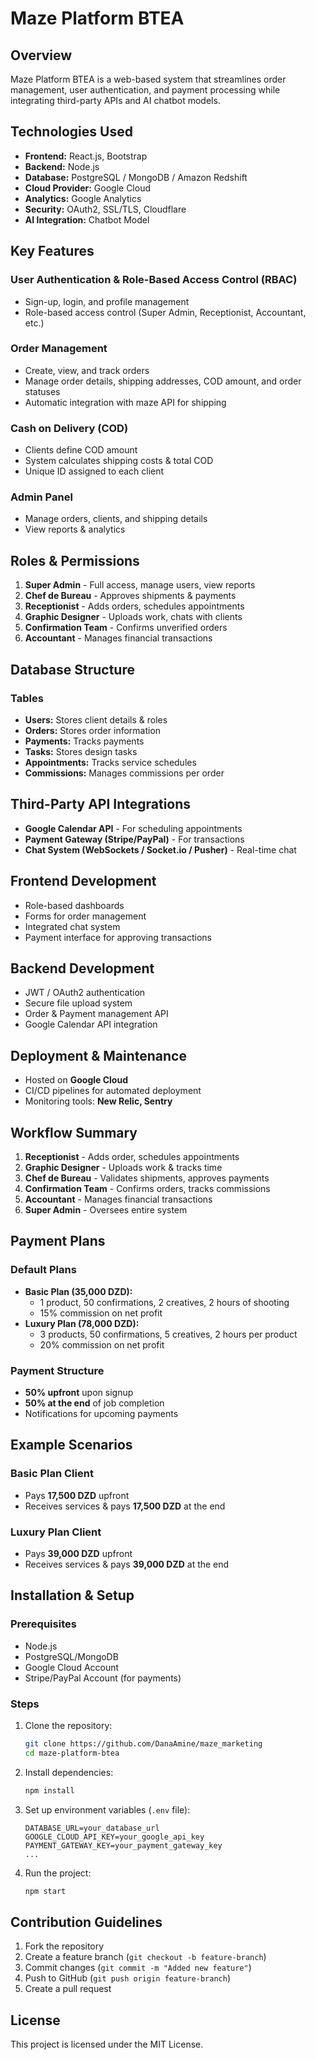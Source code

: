 # Maze Platform BTEA

## Overview
Maze Platform BTEA is a web-based system that streamlines order management, user authentication, and payment processing while integrating third-party APIs and AI chatbot models.

## Technologies Used
- **Frontend:** React.js, Bootstrap
- **Backend:** Node.js
- **Database:** PostgreSQL / MongoDB / Amazon Redshift
- **Cloud Provider:** Google Cloud
- **Analytics:** Google Analytics
- **Security:** OAuth2, SSL/TLS, Cloudflare
- **AI Integration:** Chatbot Model

## Key Features
### User Authentication & Role-Based Access Control (RBAC)
- Sign-up, login, and profile management
- Role-based access control (Super Admin, Receptionist, Accountant, etc.)

### Order Management
- Create, view, and track orders
- Manage order details, shipping addresses, COD amount, and order statuses
- Automatic integration with maze API for shipping

### Cash on Delivery (COD)
- Clients define COD amount
- System calculates shipping costs & total COD
- Unique ID assigned to each client

### Admin Panel
- Manage orders, clients, and shipping details
- View reports & analytics

## Roles & Permissions
1. **Super Admin** - Full access, manage users, view reports
2. **Chef de Bureau** - Approves shipments & payments
3. **Receptionist** - Adds orders, schedules appointments
4. **Graphic Designer** - Uploads work, chats with clients
5. **Confirmation Team** - Confirms unverified orders
6. **Accountant** - Manages financial transactions

## Database Structure
### Tables
- **Users:** Stores client details & roles
- **Orders:** Stores order information
- **Payments:** Tracks payments
- **Tasks:** Stores design tasks
- **Appointments:** Tracks service schedules
- **Commissions:** Manages commissions per order

## Third-Party API Integrations
- **Google Calendar API** - For scheduling appointments
- **Payment Gateway (Stripe/PayPal)** - For transactions
- **Chat System (WebSockets / Socket.io / Pusher)** - Real-time chat

## Frontend Development
- Role-based dashboards
- Forms for order management
- Integrated chat system
- Payment interface for approving transactions

## Backend Development
- JWT / OAuth2 authentication
- Secure file upload system
- Order & Payment management API
- Google Calendar API integration

## Deployment & Maintenance
- Hosted on **Google Cloud**
- CI/CD pipelines for automated deployment
- Monitoring tools: **New Relic, Sentry**

## Workflow Summary
1. **Receptionist** - Adds order, schedules appointments
2. **Graphic Designer** - Uploads work & tracks time
3. **Chef de Bureau** - Validates shipments, approves payments
4. **Confirmation Team** - Confirms orders, tracks commissions
5. **Accountant** - Manages financial transactions
6. **Super Admin** - Oversees entire system

## Payment Plans
### Default Plans
- **Basic Plan (35,000 DZD):**
  - 1 product, 50 confirmations, 2 creatives, 2 hours of shooting
  - 15% commission on net profit
- **Luxury Plan (78,000 DZD):**
  - 3 products, 50 confirmations, 5 creatives, 2 hours per product
  - 20% commission on net profit

### Payment Structure
- **50% upfront** upon signup
- **50% at the end** of job completion
- Notifications for upcoming payments

## Example Scenarios
### Basic Plan Client
- Pays **17,500 DZD** upfront
- Receives services & pays **17,500 DZD** at the end

### Luxury Plan Client
- Pays **39,000 DZD** upfront
- Receives services & pays **39,000 DZD** at the end

## Installation & Setup
### Prerequisites
- Node.js
- PostgreSQL/MongoDB
- Google Cloud Account
- Stripe/PayPal Account (for payments)

### Steps
1. Clone the repository:
   ```bash
   git clone https://github.com/DanaAmine/maze_marketing
   cd maze-platform-btea
   ```
2. Install dependencies:
   ```bash
   npm install
   ```
3. Set up environment variables (`.env` file):
   ```plaintext
   DATABASE_URL=your_database_url
   GOOGLE_CLOUD_API_KEY=your_google_api_key
   PAYMENT_GATEWAY_KEY=your_payment_gateway_key
   ...
   ```
4. Run the project:
   ```bash
   npm start
   ```

## Contribution Guidelines
1. Fork the repository
2. Create a feature branch (`git checkout -b feature-branch`)
3. Commit changes (`git commit -m "Added new feature"`)
4. Push to GitHub (`git push origin feature-branch`)
5. Create a pull request

## License
This project is licensed under the MIT License.

